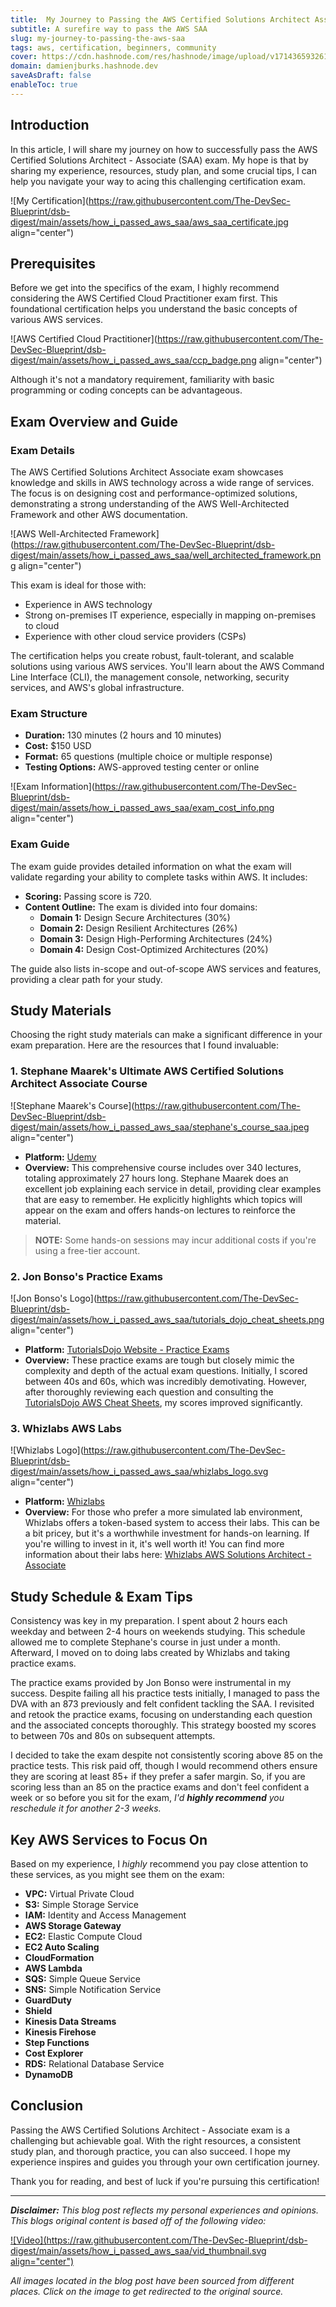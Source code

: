 ```yaml
---
title:  My Journey to Passing the AWS Certified Solutions Architect Associate Exam
subtitle: A surefire way to pass the AWS SAA
slug: my-journey-to-passing-the-aws-saa
tags: aws, certification, beginners, community
cover: https://cdn.hashnode.com/res/hashnode/image/upload/v1714365932617/G3PI4-dC1.jpg?auto=format
domain: damienjburks.hashnode.dev
saveAsDraft: false
enableToc: true
---
```


## Introduction

In this article, I will share my journey on how to successfully pass the AWS Certified Solutions Architect - Associate (SAA) exam. My hope is that by sharing my experience, resources, study plan, and some crucial tips, I can help you navigate your way to acing this challenging certification exam.

![My Certification](https://raw.githubusercontent.com/The-DevSec-Blueprint/dsb-digest/main/assets/how_i_passed_aws_saa/aws_saa_certificate.jpg align="center")

## Prerequisites

Before we get into the specifics of the exam, I highly recommend considering the AWS Certified Cloud Practitioner exam first. This foundational certification helps you understand the basic concepts of various AWS services.

![AWS Certified Cloud Practitioner](https://raw.githubusercontent.com/The-DevSec-Blueprint/dsb-digest/main/assets/how_i_passed_aws_saa/ccp_badge.png align="center")

Although it's not a mandatory requirement, familiarity with basic programming or coding concepts can be advantageous.

## Exam Overview and Guide

### Exam Details

The AWS Certified Solutions Architect Associate exam showcases knowledge and skills in AWS technology across a wide range of services. The focus is on designing cost and performance-optimized solutions, demonstrating a strong understanding of the AWS Well-Architected Framework and other AWS documentation.

![AWS Well-Architected Framework](https://raw.githubusercontent.com/The-DevSec-Blueprint/dsb-digest/main/assets/how_i_passed_aws_saa/well_architected_framework.png align="center")

This exam is ideal for those with:

- Experience in AWS technology
- Strong on-premises IT experience, especially in mapping on-premises to cloud
- Experience with other cloud service providers (CSPs)

The certification helps you create robust, fault-tolerant, and scalable solutions using various AWS services. You'll learn about the AWS Command Line Interface (CLI), the management console, networking, security services, and AWS's global infrastructure.

### Exam Structure

- **Duration:** 130 minutes (2 hours and 10 minutes)
- **Cost:** $150 USD
- **Format:** 65 questions (multiple choice or multiple response)
- **Testing Options:** AWS-approved testing center or online

![Exam Information](https://raw.githubusercontent.com/The-DevSec-Blueprint/dsb-digest/main/assets/how_i_passed_aws_saa/exam_cost_info.png align="center")

### Exam Guide

The exam guide provides detailed information on what the exam will validate regarding your ability to complete tasks within AWS. It includes:

- **Scoring:** Passing score is 720.
- **Content Outline:** The exam is divided into four domains:
  - **Domain 1:** Design Secure Architectures (30%)
  - **Domain 2:** Design Resilient Architectures (26%)
  - **Domain 3:** Design High-Performing Architectures (24%)
  - **Domain 4:** Design Cost-Optimized Architectures (20%)

The guide also lists in-scope and out-of-scope AWS services and features, providing a clear path for your study.

## Study Materials

Choosing the right study materials can make a significant difference in your exam preparation. Here are the resources that I found invaluable:

### 1. **Stephane Maarek's Ultimate AWS Certified Solutions Architect Associate Course**

![Stephane Maarek's Course](https://raw.githubusercontent.com/The-DevSec-Blueprint/dsb-digest/main/assets/how_i_passed_aws_saa/stephane's_course_saa.jpeg align="center")

- **Platform:** [Udemy](https://www.udemy.com/course/aws-certified-solutions-architect-associate-saa-c03/)
- **Overview:** This comprehensive course includes over 340 lectures, totaling approximately 27 hours long. Stephane Maarek does an excellent job explaining each service in detail, providing clear examples that are easy to remember. He explicitly highlights which topics will appear on the exam and offers hands-on lectures to reinforce the material.

>**NOTE:** Some hands-on sessions may incur additional costs if you're using a free-tier account.

### 2. **Jon Bonso's Practice Exams**

![Jon Bonso's Logo](https://raw.githubusercontent.com/The-DevSec-Blueprint/dsb-digest/main/assets/how_i_passed_aws_saa/tutorials_dojo_cheat_sheets.png align="center")

- **Platform:** [TutorialsDojo Website - Practice Exams](https://portal.tutorialsdojo.com/courses/aws-certified-solutions-architect-associate-practice-exams)
- **Overview:** These practice exams are tough but closely mimic the complexity and depth of the actual exam questions. Initially, I scored between 40s and 60s, which was incredibly demotivating. However, after thoroughly reviewing each question and consulting the [TutorialsDojo AWS Cheat Sheets](https://tutorialsdojo.com/aws-cheat-sheets/), my scores improved significantly.

### 3. **Whizlabs AWS Labs**

![Whizlabs Logo](https://raw.githubusercontent.com/The-DevSec-Blueprint/dsb-digest/main/assets/how_i_passed_aws_saa/whizlabs_logo.svg align="center")

- **Platform:** [Whizlabs](https://www.whizlabs.com/)
- **Overview:** For those who prefer a more simulated lab environment, Whizlabs offers a token-based system to access their labs. This can be a bit pricey, but it's a worthwhile investment for hands-on learning. If you're willing to invest in it, it's well worth it! You can find more information about their labs here: [Whizlabs AWS Solutions Architect - Associate](https://www.whizlabs.com/aws-solutions-architect-associate/)

## Study Schedule & Exam Tips

Consistency was key in my preparation. I spent about 2 hours each weekday and between 2-4 hours on weekends studying. This schedule allowed me to complete Stephane's course in just under a month. Afterward, I moved on to doing labs created by Whizlabs and taking practice exams.

The practice exams provided by Jon Bonso were instrumental in my success. Despite failing all his practice tests initially, I managed to pass the DVA with an 873 previously and felt confident tackling the SAA. I revisited and retook the practice exams, focusing on understanding each question and the associated concepts thoroughly. This strategy boosted my scores to between 70s and 80s on subsequent attempts.

I decided to take the exam despite not consistently scoring above 85 on the practice tests. This risk paid off, though I would recommend others ensure they are scoring at least 85+ if they prefer a safer margin. So, if you are scoring less than an 85 on the practice exams and don't feel confident a week or so before you sit for the exam, _I'd **highly recommend** you reschedule it for another 2-3 weeks._

## Key AWS Services to Focus On

Based on my experience, I _highly_ recommend you pay close attention to these services, as you might see them on the exam:

- **VPC:** Virtual Private Cloud
- **S3:** Simple Storage Service
- **IAM:** Identity and Access Management
- **AWS Storage Gateway**
- **EC2:** Elastic Compute Cloud
- **EC2 Auto Scaling**
- **CloudFormation**
- **AWS Lambda**
- **SQS:** Simple Queue Service
- **SNS:** Simple Notification Service
- **GuardDuty**
- **Shield**
- **Kinesis Data Streams**
- **Kinesis Firehose**
- **Step Functions**
- **Cost Explorer**
- **RDS:** Relational Database Service
- **DynamoDB**

## Conclusion

Passing the AWS Certified Solutions Architect - Associate exam is a challenging but achievable goal. With the right resources, a consistent study plan, and thorough practice, you can also succeed. I hope my experience inspires and guides you through your own certification journey.

Thank you for reading, and best of luck if you're pursuing this certification!

---

_**Disclaimer:** This blog post reflects my personal experiences and opinions. This blogs original content is based off of the following video:_

[![Video](https://raw.githubusercontent.com/The-DevSec-Blueprint/dsb-digest/main/assets/how_i_passed_aws_saa/vid_thumbnail.svg align="center")](https://www.youtube.com/watch?v=o9QPhxInQFQ)

_All images located in the blog post have been sourced from different places. Click on the image to get redirected to the original source._

